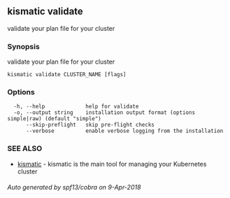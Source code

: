 ## kismatic validate

validate your plan file for your cluster

### Synopsis

validate your plan file for your cluster

```
kismatic validate CLUSTER_NAME [flags]
```

### Options

```
  -h, --help             help for validate
  -o, --output string    installation output format (options simple|raw) (default "simple")
      --skip-preflight   skip pre-flight checks
      --verbose          enable verbose logging from the installation
```

### SEE ALSO

* [kismatic](kismatic.md)	 - kismatic is the main tool for managing your Kubernetes cluster

###### Auto generated by spf13/cobra on 9-Apr-2018
